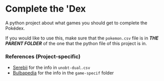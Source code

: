 # Complete the 'Dex
A python project about what games you should get to complete the Pokédex.

If you would like to use this, make sure that the `pokemon.csv` file is in ***THE PARENT FOLDER*** of the one that the python file of this project is in.

### References (Project-specific)
 - [Serebii](https://www.serebii.net/index2.shtml) for the info in `unobt-dual.csv`
 - [Bulbapedia](https://bulbapedia.bulbagarden.net/wiki/Main_Page) for the info in the `game-specif` folder
